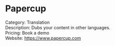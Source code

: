 # Papercup

Category: Translation  
Description: Dubs your content in other languages.  
Pricing: Book a demo  
Website: https://www.papercup.com
